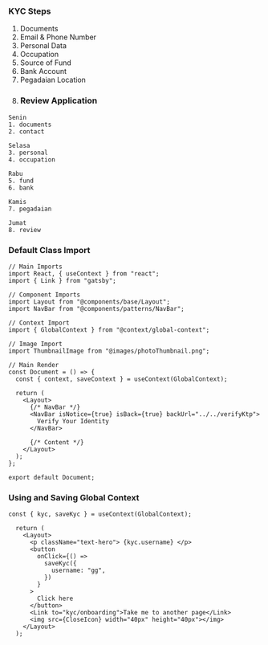 ### KYC Steps

1. Documents
2. Email & Phone Number
3. Personal Data
4. Occupation
5. Source of Fund
6. Bank Account
7. Pegadaian Location
8. ### Review Application

```
Senin
1. documents
2. contact

Selasa
3. personal
4. occupation

Rabu
5. fund
6. bank

Kamis
7. pegadaian

Jumat
8. review
```

### Default Class Import

```
// Main Imports
import React, { useContext } from "react";
import { Link } from "gatsby";

// Component Imports
import Layout from "@components/base/Layout";
import NavBar from "@components/patterns/NavBar";

// Context Import
import { GlobalContext } from "@context/global-context";

// Image Import
import ThumbnailImage from "@images/photoThumbnail.png";

// Main Render
const Document = () => {
  const { context, saveContext } = useContext(GlobalContext);

  return (
    <Layout>
      {/* NavBar */}
      <NavBar isNotice={true} isBack={true} backUrl="../../verifyKtp">
        Verify Your Identity
      </NavBar>

      {/* Content */}
    </Layout>
  );
};

export default Document;
```

### Using and Saving Global Context

```
const { kyc, saveKyc } = useContext(GlobalContext);

  return (
    <Layout>
      <p className="text-hero"> {kyc.username} </p>
      <button
        onClick={() =>
          saveKyc({
            username: "gg",
          })
        }
      >
        Click here
      </button>
      <Link to="kyc/onboarding">Take me to another page</Link>
      <img src={CloseIcon} width="40px" height="40px"></img>
    </Layout>
  );
```
